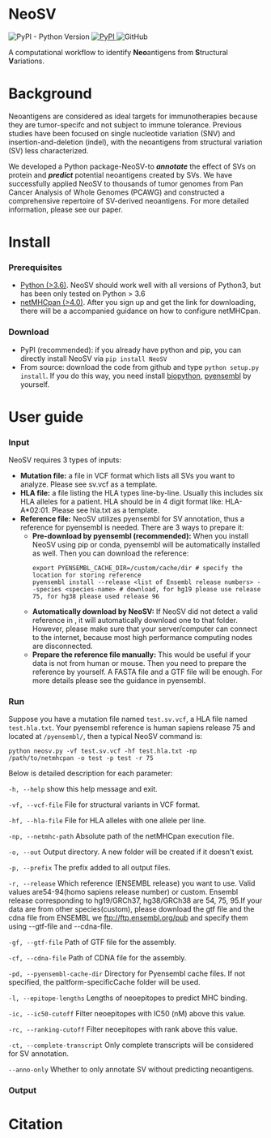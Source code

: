 # NeoSV
<img alt="PyPI - Python Version" src="https://img.shields.io/pypi/pyversions/NeoSV">  <a href="https://pypi.python.org/pypi/NeoSV/"> <img src="https://img.shields.io/pypi/v/NeoSV.svg?maxAge=1000" alt="PyPI" /> </a>  <img alt="GitHub" src="https://img.shields.io/github/license/ysbioinfo/NeoSV">  

A computational workflow to identify **Neo**antigens from **S**tructural **V**ariations.

# Background
Neoantigens are considered as ideal targets for immunotherapies because they are tumor-specifc and not subject to immune tolerance. Previous studies have been focused on single nucleotide variation (SNV) and insertion-and-deletion (indel), with the neoantigens from structural variation (SV) less characterized.

We developed a Python package-NeoSV-to **_annotate_** the effect of SVs on protein and **_predict_** potential neoantigens created by SVs. We have successfully applied NeoSV to thousands of tumor genomes from Pan Cancer Analysis of Whole Genomes (PCAWG) and constructed a comprehensive repertoire of SV-derived neoantigens. For more detailed information, please see our paper. 

# Install
### Prerequisites
* [Python (>3.6)](https://www.python.org/downloads/). NeoSV should work well with all versions of Python3, but has been only tested on Python > 3.6
* [netMHCpan (>4.0)](https://services.healthtech.dtu.dk/service.php?NetMHCpan-4.1). After you sign up and get the link for downloading, there will be a accompanied guidance on how to configure netMHCpan.
### Download
* PyPI (recommended): if you already have python and pip, you can directly install NeoSV via `pip install NeoSV`<br>
* From source: download the code from github and type `python setup.py install`. If you do this way, you need install [biopython](https://biopython.org/), [pyensembl](https://github.com/openvax/pyensembl) by yourself.


# User guide
### Input
NeoSV requires 3 types of inputs:
* **Mutation file:** a file in VCF format which lists all SVs you want to analyze. Please see sv.vcf as a template.
* **HLA file:** a file listing the HLA types line-by-line. Usually this includes six HLA alleles for a patient. HLA should be in 4 digit format like: HLA-A*02:01. Please see hla.txt as a template.
* **Reference file:** NeoSV utilizes pyensembl for SV annotation, thus a reference for pyensembl is needed. There are 3 ways to prepare it: <br>
  - **Pre-download by pyensembl (recommended):** When you install NeoSV using pip or conda, pyensembl will be automatically installed as well. Then you can download the reference:<br>
    ```
    export PYENSEMBL_CACHE_DIR=/custom/cache/dir # specify the location for storing reference
    pyensembl install --release <list of Ensembl release numbers> --species <species-name> # download, for hg19 please use release 75, for hg38 please used release 96
    ```
  - **Automatically download by NeoSV:** If NeoSV did not detect a valid reference in , it will automatically download one to that folder. However, please make sure that your server/computer can connect to the internet, because most high performance computing nodes are disconnected.
  - **Prepare the reference file manually:** This would be useful if your data is not from human or mouse. Then you need to prepare the reference by yourself. A FASTA file and a GTF file will be enough. For more details please see the guidance in pyensembl.
### Run
Suppose you have a mutation file named `test.sv.vcf`, a HLA file named `test.hla.txt`. Your pyensembl reference is human sapiens release 75 and located at `/pyensembl/`, then a typical NeoSV command is:
```
python neosv.py -vf test.sv.vcf -hf test.hla.txt -np /path/to/netmhcpan -o test -p test -r 75    
```
Below is detailed description for each parameter:

`-h, --help` show this help message and exit.<br>

`-vf, --vcf-file` File for structural variants in VCF format.<br>

`-hf, --hla-file` File for HLA alleles with one allele per line.<br>

`-np, --netmhc-path` Absolute path of the netMHCpan execution file.<br>

`-o, --out` Output directory. A new folder will be created if it doesn't exist.<br>

`-p, --prefix` The prefix added to all output files.<br>

`-r, --release` Which reference (ENSEMBL release) you want to use. Valid values are54-94(homo sapiens release number) or custom. Ensembl release corresponding to hg19/GRCh37, hg38/GRCh38 are 54, 75, 95.If your data are from other species(custom), please download the gtf file and the cdna file from ENSEMBL we ftp://ftp.ensembl.org/pub and specify them using --gtf-file and --cdna-file.<br>

`-gf, --gtf-file` Path of GTF file for the assembly.<br>

`-cf, --cdna-file` Path of CDNA file for the assembly.<br>

`-pd, --pyensembl-cache-dir` Directory for Pyensembl cache files. If not specified, the paltform-specificCache folder will be used.<br>

`-l, --epitope-lengths` Lengths of neoepitopes to predict MHC binding.<br>

`-ic, --ic50-cutoff` Filter neoepitopes with IC50 (nM) above this value.<br>

`-rc, --ranking-cutoff` Filter neoepitopes with rank above this value.<br>

`-ct, --complete-transcript` Only complete transcripts will be considered for SV annotation.<br>

`--anno-only` Whether to only annotate SV without predicting neoantigens.<br>

### Output

# Citation
